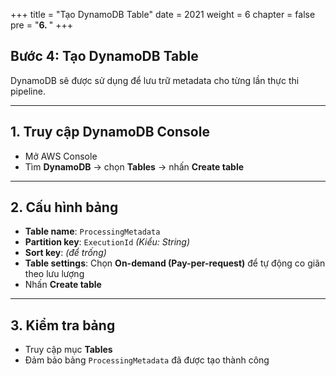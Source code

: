 +++
title = "Tạo DynamoDB Table"
date = 2021
weight = 6
chapter = false
pre = "<b>6. </b>"
+++

## Bước 4: Tạo DynamoDB Table

DynamoDB sẽ được sử dụng để lưu trữ metadata cho từng lần thực thi pipeline.

---

## 1. Truy cập DynamoDB Console

- Mở AWS Console
- Tìm **DynamoDB** → chọn **Tables** → nhấn **Create table**

---

## 2. Cấu hình bảng

- **Table name**: `ProcessingMetadata`
- **Partition key**: `ExecutionId` *(Kiểu: String)*
- **Sort key**: *(để trống)*
- **Table settings**: Chọn **On-demand (Pay-per-request)** để tự động co giãn theo lưu lượng
- Nhấn **Create table**

---

## 3. Kiểm tra bảng

- Truy cập mục **Tables**
- Đảm bảo bảng `ProcessingMetadata` đã được tạo thành công


